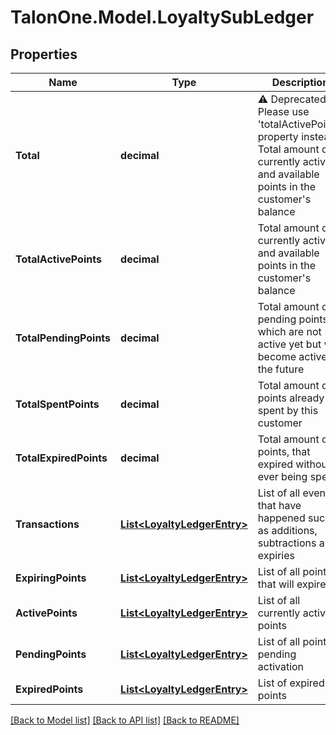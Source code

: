 
# TalonOne.Model.LoyaltySubLedger

## Properties

Name | Type | Description | Notes
------------ | ------------- | ------------- | -------------
**Total** | **decimal** | ⚠️ Deprecated: Please use &#39;totalActivePoints&#39; property instead. Total amount of currently active and available points in the customer&#39;s balance  | 
**TotalActivePoints** | **decimal** | Total amount of currently active and available points in the customer&#39;s balance | 
**TotalPendingPoints** | **decimal** | Total amount of pending points, which are not active yet but will become active in the future | 
**TotalSpentPoints** | **decimal** | Total amount of points already spent by this customer | 
**TotalExpiredPoints** | **decimal** | Total amount of points, that expired without ever being spent | 
**Transactions** | [**List&lt;LoyaltyLedgerEntry&gt;**](LoyaltyLedgerEntry.md) | List of all events that have happened such as additions, subtractions and expiries | [optional] 
**ExpiringPoints** | [**List&lt;LoyaltyLedgerEntry&gt;**](LoyaltyLedgerEntry.md) | List of all points that will expire | [optional] 
**ActivePoints** | [**List&lt;LoyaltyLedgerEntry&gt;**](LoyaltyLedgerEntry.md) | List of all currently active points | [optional] 
**PendingPoints** | [**List&lt;LoyaltyLedgerEntry&gt;**](LoyaltyLedgerEntry.md) | List of all points pending activation | [optional] 
**ExpiredPoints** | [**List&lt;LoyaltyLedgerEntry&gt;**](LoyaltyLedgerEntry.md) | List of expired points | [optional] 

[[Back to Model list]](../README.md#documentation-for-models)
[[Back to API list]](../README.md#documentation-for-api-endpoints)
[[Back to README]](../README.md)

